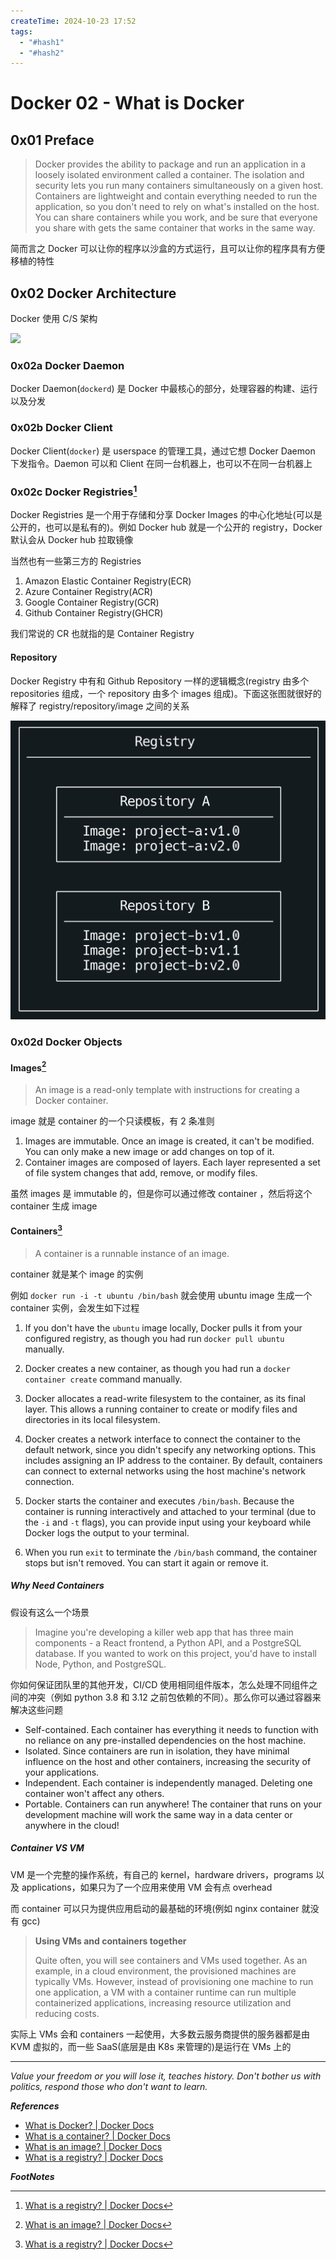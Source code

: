 ```yaml
---
createTime: 2024-10-23 17:52
tags:
  - "#hash1"
  - "#hash2"
---
```


# Docker 02 - What is Docker

## 0x01 Preface

> Docker provides the ability to package and run an application in a loosely isolated environment called a container. The isolation and security lets you run many containers simultaneously on a given host. Containers are lightweight and contain everything needed to run the application, so you don't need to rely on what's installed on the host. You can share containers while you work, and be sure that everyone you share with gets the same container that works in the same way.

简而言之 Docker 可以让你的程序以沙盒的方式运行，且可以让你的程序具有方便移植的特性

## 0x02 Docker Architecture

Docker 使用 C/S 架构

![](https://docs.docker.com/get-started/images/docker-architecture.webp)

### 0x02a Docker Daemon

Docker Daemon(`dockerd`) 是 Docker 中最核心的部分，处理容器的构建、运行以及分发

### 0x02b Docker Client

Docker Client(`docker`) 是 userspace 的管理工具，通过它想 Docker Daemon 下发指令。Daemon 可以和 Client 在同一台机器上，也可以不在同一台机器上

### 0x02c Docker Registries[^1]

Docker Registries 是一个用于存储和分享 Docker Images 的中心化地址(可以是公开的，也可以是私有的)。例如 Docker hub 就是一个公开的 registry，Docker 默认会从 Docker hub 拉取镜像

当然也有一些第三方的 Registries

1. Amazon Elastic Container Registry(ECR)
2. Azure Container Registry(ACR)
3. Google Container Registry(GCR)
4. Github Container Registry(GHCR)

我们常说的 CR 也就指的是 Container Registry

#### Repository

Docker Registry 中有和 Github Repository 一样的逻辑概念(registry 由多个 repositories 组成，一个 repository 由多个 images 组成)。下面这张图就很好的解释了 registry/repository/image 之间的关系

![](https://github.com/dhay3/picx-images-hosting/raw/master/2024-10-25_09-44-47.7paji9jwm.png)


### 0x02d Docker Objects

#### Images[^2]

> An image is a read-only template with instructions for creating a Docker container.

image 就是 container 的一个只读模板，有 2 条准则

1. Images are immutable. Once an image is created, it can't be modified. You can only make a new image or add changes on top of it.
2. Container images are composed of layers. Each layer represented a set of file system changes that add, remove, or modify files.

虽然 images 是 immutable 的，但是你可以通过修改 container ，然后将这个 container 生成 image

#### Containers[^3]

> A container is a runnable instance of an image.

container 就是某个 image 的实例

例如 `docker run -i -t ubuntu /bin/bash` 就会使用 ubuntu image 生成一个 container 实例，会发生如下过程

1. If you don't have the `ubuntu` image locally, Docker pulls it from your configured registry, as though you had run `docker pull ubuntu` manually.
    
2. Docker creates a new container, as though you had run a `docker container create` command manually.
    
3. Docker allocates a read-write filesystem to the container, as its final layer. This allows a running container to create or modify files and directories in its local filesystem.
    
4. Docker creates a network interface to connect the container to the default network, since you didn't specify any networking options. This includes assigning an IP address to the container. By default, containers can connect to external networks using the host machine's network connection.
    
5. Docker starts the container and executes `/bin/bash`. Because the container is running interactively and attached to your terminal (due to the `-i` and `-t` flags), you can provide input using your keyboard while Docker logs the output to your terminal.
    
6. When you run `exit` to terminate the `/bin/bash` command, the container stops but isn't removed. You can start it again or remove it.

##### Why Need Containers

假设有这么一个场景

> Imagine you're developing a killer web app that has three main components - a React frontend, a Python API, and a PostgreSQL database. If you wanted to work on this project, you'd have to install Node, Python, and PostgreSQL.

你如何保证团队里的其他开发，CI/CD 使用相同组件版本，怎么处理不同组件之间的冲突（例如 python 3.8 和 3.12 之前包依赖的不同）。那么你可以通过容器来解决这些问题

- Self-contained. Each container has everything it needs to function with no reliance on any pre-installed dependencies on the host machine.
- Isolated. Since containers are run in isolation, they have minimal influence on the host and other containers, increasing the security of your applications.
- Independent. Each container is independently managed. Deleting one container won't affect any others.
- Portable. Containers can run anywhere! The container that runs on your development machine will work the same way in a data center or anywhere in the cloud!

##### Container VS VM

VM 是一个完整的操作系统，有自己的 kernel，hardware drivers，programs 以及 applications，如果只为了一个应用来使用 VM 会有点 overhead

而 container 可以只为提供应用启动的最基础的环境(例如 nginx container 就没有 gcc)

> **Using VMs and containers together**
> 
> Quite often, you will see containers and VMs used together. As an example, in a cloud environment, the provisioned machines are typically VMs. However, instead of provisioning one machine to run one application, a VM with a container runtime can run multiple containerized applications, increasing resource utilization and reducing costs.

实际上 VMs 会和 containers 一起使用，大多数云服务商提供的服务器都是由 KVM 虚拟的，而一些 SaaS(底层是由 K8s 来管理的)是运行在 VMs 上的

---
*Value your freedom or you will lose it, teaches history. Don't bother us with politics, respond those who don't want to learn.*

***References***

- [What is Docker? | Docker Docs](https://docs.docker.com/get-started/docker-overview/)
- [What is a container? | Docker Docs](https://docs.docker.com/get-started/docker-concepts/the-basics/what-is-a-container/)
- [What is an image? | Docker Docs](https://docs.docker.com/get-started/docker-concepts/the-basics/what-is-an-image/)
- [What is a registry? | Docker Docs](https://docs.docker.com/get-started/docker-concepts/the-basics/what-is-a-registry/)


***FootNotes***

[^1]:[What is a registry? | Docker Docs](https://docs.docker.com/get-started/docker-concepts/the-basics/what-is-a-registry/)
[^2]:[What is an image? | Docker Docs](https://docs.docker.com/get-started/docker-concepts/the-basics/what-is-an-image/)
[^3]:[What is a registry? | Docker Docs](https://docs.docker.com/get-started/docker-concepts/the-basics/what-is-a-registry/)